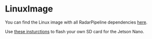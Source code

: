 # LinuxImage

You can find the Linux image with all RadarPipeline dependencies [here](https://drive.google.com/file/d/1lRMFJYWvanH0q_5PA0JvHAkKJh9x3BTG/view?usp=sharing).

Use [these insturctions](https://osxdaily.com/2018/04/18/write-image-file-sd-card-dd-command-line/) to flash your own SD card for the Jetson Nano.
